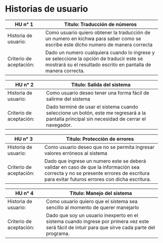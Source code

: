 # Historias de usuario

|  HU n° 1 | Titulo: Traducción de números |
|-----------|-----------|
| Historia de usuario:   | Como usuario quiero obtener la traducción de un numero en kichwa para saber como se escribe este dicho numero de manera correcta |
| Criterio de aceptación:   | Dado un numero cualquiera cuando lo ingrese y se seleccione la opción de traducir este se mostrará su el resultado escrito en pantalla de manera correcta.	|

|  HU n° 2 | Titulo: Salida del sistema |
|-----------|-----------|
| Historia de usuario:   | Como usuario deseo tener una forma fácil de salirme del sistema |
| Criterio de aceptación:   | Dado terminé de usar el sistema cuando seleccione un botón, este me regresará a la pantalla principal sin necesidad de cerrar el navegador.|

|  HU n° 3 | Titulo: Protección de errores |
|-----------|-----------|
| Historia de usuario:   | Como usuario deseo que no se permita ingresar valores erróneos al sistema |
| Criterio de aceptación:   | Dado que ingrese un numero este se deberá validar en caso de que la información sea correcta y no se presente errores de escritura para evitar futuros errores con dicha escritura.|

|  HU n° 4 | Titulo: Manejo del sistema |
|-----------|-----------|
| Historia de usuario:   | Como usuario quiero que el sistema sea sencillo al momento de querer manejarlo|
| Criterio de aceptación:   | Dado que soy un usuario inexperto en el sistema cuando ingrese por primera vez este será fácil de intuir para que sirve cada parte del programa.|
